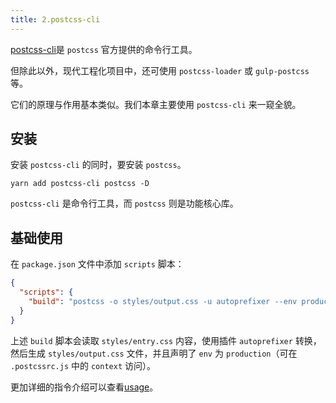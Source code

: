 ```yaml
---
title: 2.postcss-cli
---
```


[postcss-cli](https://github.com/postcss/postcss-cli)是 `postcss` 官方提供的命令行工具。

但除此以外，现代工程化项目中，还可使用 `postcss-loader` 或 `gulp-postcss` 等。

它们的原理与作用基本类似。我们本章主要使用 `postcss-cli` 来一窥全貌。

## 安装

安装 `postcss-cli` 的同时，要安装 `postcss`。

```shell
yarn add postcss-cli postcss -D
```

`postcss-cli` 是命令行工具，而 `postcss` 则是功能核心库。

## 基础使用

在 `package.json` 文件中添加 `scripts` 脚本：

```json
{
  "scripts": {
    "build": "postcss -o styles/output.css -u autoprefixer --env production styles/entry.css"
  }
}
```

上述 `build` 脚本会读取 `styles/entry.css` 内容，使用插件 `autoprefixer` 转换，然后生成 `styles/output.css` 文件，并且声明了 `env` 为 `production`（可在 `.postcssrc.js` 中的 `context` 访问）。

更加详细的指令介绍可以查看[usage](https://github.com/postcss/postcss-cli#usage)。
